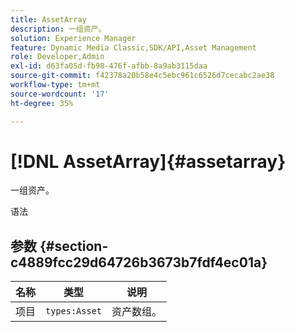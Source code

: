 ```yaml
---
title: AssetArray
description: 一组资产。
solution: Experience Manager
feature: Dynamic Media Classic,SDK/API,Asset Management
role: Developer,Admin
exl-id: d63fa05d-fb98-476f-afbb-8a9ab3115daa
source-git-commit: f42378a20b58e4c5ebc961c6526d7cecabc2ae38
workflow-type: tm+mt
source-wordcount: '17'
ht-degree: 35%

---
```


# [!DNL AssetArray]{#assetarray}

一组资产。

语法

## 参数 {#section-c4889fcc29d64726b3673b7fdf4ec01a}

| 名称 | 类型 | 说明 |
|---|---|---|
| 项目 | `types:Asset` | 资产数组。 |
